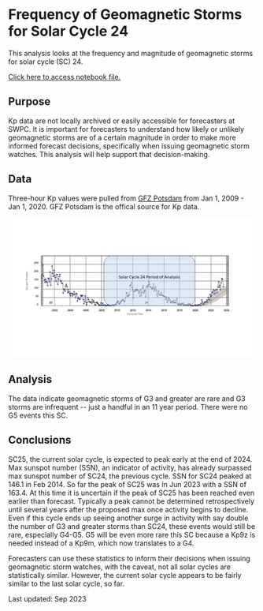 # Frequency of Geomagnetic Storms for Solar Cycle 24
This analysis looks at the frequency and magnitude of geomagnetic storms for solar cycle (SC) 24.

[Click here to access notebook file.](https://github.com/sunnysidedenver/swpc_sc24/blob/main/SC24%20Analytics.ipynb)

## Purpose

Kp data are not locally archived or easily accessible for forecasters at SWPC. It is important for forecasters to understand how likely or unlikely geomagnetic storms are of a certain magnitude in order to make more informed forecast decisions, specifically when issuing geomagnetic storm watches. This analysis will help support that decision-making.

## Data
Three-hour Kp values were pulled from [GFZ Potsdam](https://www.gfz-potsdam.de/en/section/geomagnetism/data-products-services/geomagnetic-kp-index) from Jan 1, 2009 - Jan 1, 2020. GFZ Potsdam is the offical source for Kp data. 

![Solar Cycle 24](https://github.com/sunnysidedenver/swpc_sc24/blob/main/Ref%201.png) 

## Analysis
The data indicate geomagnetic storms of G3 and greater are rare and G3 storms are infrequent -- just a handful in an 11 year period. There were no G5 events this SC. 

## Conclusions
SC25, the current solar cycle, is expected to peak early at the end of 2024. Max sunspot number (SSN), an indicator of activity, has already surpassed max sunspot number of SC24, the previous cycle. SSN for SC24 peaked at 146.1 in Feb 2014. So far the peak of SC25 was in Jun 2023 with a SSN of 163.4. At this time it is uncertain if the peak of SC25 has been reached even earlier than forecast. Typically a peak cannot be determined retrospectively until several years after the proposed max once activity begins to decline. Even if this cycle ends up seeing another surge in activity with say double the number of G3 and greater storms than SC24, these events would still be rare, especially G4-G5. G5 will be even more rare this SC because a Kp9z is needed instead of a Kp9m, which now translates to a G4.

Forecasters can use these statistics to inform their decisions when issuing geomagnetic storm watches, with the caveat, not all solar cycles are statistically similar. However, the current solar cycle appears to be fairly similar to the last solar cycle, so far. 

Last updated: Sep 2023
